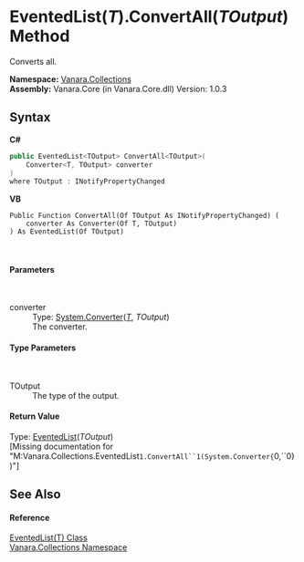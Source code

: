# EventedList(*T*).ConvertAll(*TOutput*) Method 
 

Converts all.

**Namespace:**&nbsp;<a href="062563b8-e616-d697-89ef-6de2b291d4a0">Vanara.Collections</a><br />**Assembly:**&nbsp;Vanara.Core (in Vanara.Core.dll) Version: 1.0.3

## Syntax

**C#**<br />
``` C#
public EventedList<TOutput> ConvertAll<TOutput>(
	Converter<T, TOutput> converter
)
where TOutput : INotifyPropertyChanged

```

**VB**<br />
``` VB
Public Function ConvertAll(Of TOutput As INotifyPropertyChanged) ( 
	converter As Converter(Of T, TOutput)
) As EventedList(Of TOutput)
```

<br />

#### Parameters
&nbsp;<dl><dt>converter</dt><dd>Type: <a href="http://msdn2.microsoft.com/en-us/library/kt456a2y" target="_blank">System.Converter</a>(<a href="76b2d53b-475e-39f2-60e1-b6b89876e9a2">*T*</a>, *TOutput*)<br />The converter.</dd></dl>

#### Type Parameters
&nbsp;<dl><dt>TOutput</dt><dd>The type of the output.</dd></dl>

#### Return Value
Type: <a href="76b2d53b-475e-39f2-60e1-b6b89876e9a2">EventedList</a>(*TOutput*)<br />\[Missing <returns> documentation for "M:Vanara.Collections.EventedList`1.ConvertAll``1(System.Converter{`0,``0})"\]

## See Also


#### Reference
<a href="76b2d53b-475e-39f2-60e1-b6b89876e9a2">EventedList(T) Class</a><br /><a href="062563b8-e616-d697-89ef-6de2b291d4a0">Vanara.Collections Namespace</a><br />